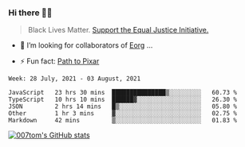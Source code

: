 ### Hi there 👋🏿

<!--
**007tom/007tom** is a ✨ _special_ ✨ repository because its `README.md` (this file) appears on your GitHub profile.

Here are some ideas to get you started:
-->

> Black Lives Matter. [Support the Equal Justice Initiative.](https://support.eji.org/give/153413/#!/donation/checkout)

<!--
- 🔭 I’m currently working on ...
- 🌱 I’m currently learning ...
-->
- 👯 I’m looking for collaborators of [Eorg](https://github.com/zhyd1997/Eorg) ...

<!--
- 🤔 I’m looking for help with ...
- 💬 Ask me about ...
- 📫 How to reach me: ...
- 😄 Pronouns: ...
-->

- ⚡ Fun fact: [Path to Pixar](https://bunnyhobby.github.io/)
<!--
-->

<!--START_SECTION:waka-->
```text
Week: 28 July, 2021 - 03 August, 2021

JavaScript   23 hrs 30 mins  ███████████████▒░░░░░░░░░   60.73 % 
TypeScript   10 hrs 10 mins  ██████▓░░░░░░░░░░░░░░░░░░   26.30 % 
JSON         2 hrs 14 mins   █▒░░░░░░░░░░░░░░░░░░░░░░░   05.80 % 
Other        1 hr 3 mins     ▓░░░░░░░░░░░░░░░░░░░░░░░░   02.75 % 
Markdown     42 mins         ▒░░░░░░░░░░░░░░░░░░░░░░░░   01.83 % 
```
<!--END_SECTION:waka-->


[![007tom's GitHub stats](https://github-readme-stats.vercel.app/api?username=007tom&count_private=true&show_icons=true&theme=react)
](https://github.com/anuraghazra/github-readme-stats)
